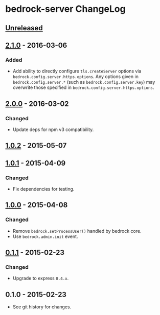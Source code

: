 # bedrock-server ChangeLog

## [Unreleased]

## [2.1.0] - 2016-03-06

### Added

- Add ability to directly configure `tls.createServer` options via
  `bedrock.config.server.https.options`. Any options given in
  `bedrock.config.server.*` (such as `bedrock.config.server.key`) may
  overwrite those specified in `bedrock.config.server.https.options`.

## [2.0.0] - 2016-03-02

### Changed
- Update deps for npm v3 compatibility.

## [1.0.2] - 2015-05-07

## [1.0.1] - 2015-04-09

### Changed
- Fix dependencies for testing.

## [1.0.0] - 2015-04-08

### Changed
- Remove `bedrock.setProcessUser()` handled by bedrock core.
- Use `bedrock.admin.init` event.

## [0.1.1] - 2015-02-23

### Changed
- Upgrade to express `0.4.x`.

## 0.1.0 - 2015-02-23

- See git history for changes.

[Unreleased]: https://github.com/digitalbazaar/bedrock-server/compare/2.1.0...HEAD
[2.1.0]: https://github.com/digitalbazaar/bedrock-server/compare/2.0.0...2.1.0
[2.0.0]: https://github.com/digitalbazaar/bedrock-server/compare/1.0.2...2.0.0
[1.0.2]: https://github.com/digitalbazaar/bedrock-server/compare/1.0.1...1.0.2
[1.0.1]: https://github.com/digitalbazaar/bedrock-server/compare/1.0.0...1.0.1
[1.0.0]: https://github.com/digitalbazaar/bedrock-server/compare/0.1.1...1.0.0
[0.1.1]: https://github.com/digitalbazaar/bedrock-server/compare/0.1.0...0.1.1
